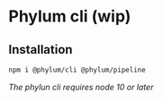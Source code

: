 # Phylum cli (wip)

## Installation
```bash
npm i @phylum/cli @phylum/pipeline
```
*The phylun cli requires node 10 or later*
